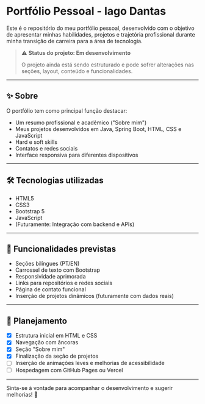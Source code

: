 # Portfólio Pessoal - Iago Dantas

Este é o repositório do meu portfólio pessoal, desenvolvido com o objetivo de apresentar minhas habilidades, projetos e trajetória profissional durante minha transição de carreira para a área de tecnologia.

> ⚠️ **Status do projeto: Em desenvolvimento**
>
> O projeto ainda está sendo estruturado e pode sofrer alterações nas seções, layout, conteúdo e funcionalidades.

---

## ✨ Sobre

O portfólio tem como principal função destacar:

- Um resumo profissional e acadêmico ("Sobre mim")
- Meus projetos desenvolvidos em Java, Spring Boot, HTML, CSS e JavaScript
- Hard e soft skills
- Contatos e redes sociais
- Interface responsiva para diferentes dispositivos

---

## 🛠️ Tecnologias utilizadas

- HTML5
- CSS3
- Bootstrap 5
- JavaScript
- (Futuramente: Integração com backend e APIs)

---

## 📌 Funcionalidades previstas

- Seções bilíngues (PT/EN)
- Carrossel de texto com Bootstrap
- Responsividade aprimorada
- Links para repositórios e redes sociais
- Página de contato funcional
- Inserção de projetos dinâmicos (futuramente com dados reais)

---

## 📅 Planejamento

- [x] Estrutura inicial em HTML e CSS
- [x] Navegação com âncoras
- [x] Seção "Sobre mim"
- [x] Finalização da seção de projetos
- [ ] Inserção de animações leves e melhorias de acessibilidade
- [ ] Hospedagem com GitHub Pages ou Vercel

---

Sinta-se à vontade para acompanhar o desenvolvimento e sugerir melhorias! 🚀
